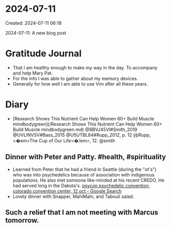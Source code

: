 # 2024-07-11
Created: 2024-07-11 06:18

2024-07-11: A new blog post

# Gratitude Journal 
- That I am healthy enough to make my way in the day. To accompany and help Mary Pat.
- For the info I was able to gather about my memory devices.
- Generally for how well I am able to use Vim after all these years.
# Diary 
- [Research Shows This Nutrient Can Help Women 60+ Build Muscle  mindbodygreen](/Research Shows This Nutrient Can Help Women 60+ Build Muscle  mindbodygreen.md)
@8BVJ45VI#Smith_2019 
@UVLINVSV#Bass_2015
@U5UTBL84#Rupp_2012, p. 12
ÿþRupp, <�em>The Cup of Our Life<�/em>, 12.
@smith

## Dinner with Peter and Patty. #health, #spirituality

- Learned from Peter that he had a friend in Seattle (during the "ot's") who was into psychedelics because of association with indigenous populations. He also met someone like-minded at his recent CREDO. He had served long in the Dakota's.  [psycon psychedelic convention, colorado convention center, 12 oct - Google Search](https://www.google.com/search?q=psycon+psychedelic+convention,+colorado+convention+center,+12+oct&rlz=1CAVKUG_enUS1102US1102&oq=denver+&gs_lcrp=EgZjaHJvbWUqBggBEEUYOzIGCAAQRRg5MgYIARBFGDsyBggCEEUYOzIGCAMQRRg7MgYIBBBFGDsyBggFEEUYPDIGCAYQRRhB0gEINzM0MmowajeoAgCwAgA&sourceid=chrome&ie=UTF-8&si=ACC90nwLLwns5sISZcdzuISy7t-NHozt8Cbt6G3WNQfC9ekAgC9gWo_UbeiOdf6Chok7FVyeGxE-faOBHX8CHQRlhOj804qDQ_5AuGMXVAw-l-P62IsJleRF9m21B1f66lWDG5ANaH9LmOwauvktvc60xmCdP0PIwtvHEPkFvxRTqbwMAKt4Biz2OmodTbOM40J2jdemTXwXF0VLSZh9ORf1fYt59byIDJuZgizLPveMAqNeDhm0qgFkUR0hV3o-IuQ8t4B8G-y-&source=ev.im&sa=X&ved=2ahUKEwii7-zbuaCHAxXOTTABHXmzBFQQsdoCegQIMBAB#&sxsrf=ADLYWIJukikJlXxDbRNjXoan60SIRmXpvQ:1720751190921 "psycon psychedelic convention, colorado convention center, 12 oct - Google Search")
- Lovely dinner with Snapper, MahiMahi, and Tabouli salad. 

## Such a relief that I am not meeting with Marcus tomorrow.

